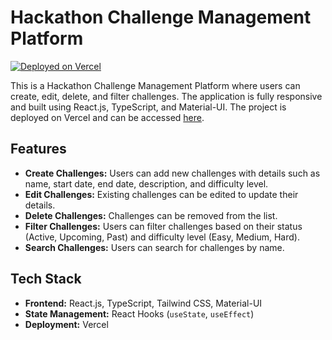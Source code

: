 # Hackathon Challenge Management Platform

[![Deployed on Vercel](https://img.shields.io/badge/Deployed%20on-Vercel-%2300C7B7)](https://hackathon-assignment-ai-planet.vercel.app/)

This is a Hackathon Challenge Management Platform where users can create, edit, delete, and filter challenges. The application is fully responsive and built using React.js, TypeScript, and Material-UI. The project is deployed on Vercel and can be accessed [here](https://hackathon-assignment-ai-planet.vercel.app/).

## Features

- **Create Challenges:** Users can add new challenges with details such as name, start date, end date, description, and difficulty level.
- **Edit Challenges:** Existing challenges can be edited to update their details.
- **Delete Challenges:** Challenges can be removed from the list.
- **Filter Challenges:** Users can filter challenges based on their status (Active, Upcoming, Past) and difficulty level (Easy, Medium, Hard).
- **Search Challenges:** Users can search for challenges by name.

## Tech Stack

- **Frontend:** React.js, TypeScript, Tailwind CSS, Material-UI
- **State Management:** React Hooks (`useState`, `useEffect`)
- **Deployment:** Vercel

